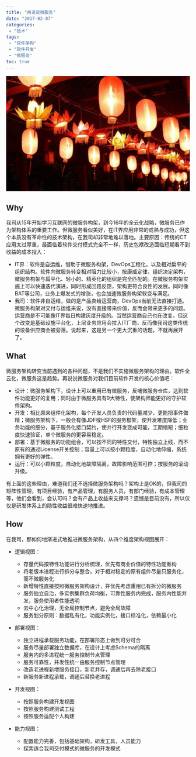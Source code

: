 ```yaml
---
title: "再说说微服务"
date: "2017-02-07"
categories:
 - "技术"
tags:
 - "软件架构"
 - "软件开发"
 - "微服务"
toc: true
---
```


![](/images/msa/timg.jpeg)

## Why

我司从15年开始学习互联网的微服务构架，到今16年的全云化战略，微服务已作为架构体系的重要工作。但微服务看似美好，在IT界应用非常的成熟与成功，但这个本质没有革命性的技术架构，在我司却非常地难以落地。主要原因：传统的CT应用太过厚重，最面临着软件交付模式完全不一样，历史包袱改造面临短期看不到收益的成本投入：

 - IT界：软件是自运维，借助于微服务构架，DevOps工程化，以及相对扁平的组织结构。软件向微服务转变相对阻力比较小，按康威定律，组织决定架构，微服务构架与扁平化、轻小的、精英化的组织是完全匹配的。在微服务构架实施上可以快速迭代演进，同时形成回路反馈，架构更符合良性的发展。同时像BAT等公司，业务上爆发式的增涨，也会加速微服务构架软变与满足。
 - 我司：软件非自运维，做的是产品卖给运营商，DevOps当前无法直接打通。微服务构架对交付与运维来说，没有直接带来价值，反而会带来更多的问题。运营商是不可能像IT界每日构建灰度升级的。当然运营商自己也在改变，但这个改变是基础设施平台化，上层业务应用会拉入IT厂商，反而像我司这类传统的设备供应商会被旁落。说起来，这是另一个更大沉重的话题，不就再展开了。

<!--more-->

## What

微服务架构转变当前遇到的各种问题，不是我们不实施微服务架构的理由。软件全云化，微服务这是趋势。再说说微服务对我们目前软件开发的核心价值吧：

 - 设计：微服务架构下，设计上可以重用已有微服务，反哺微服务仓库，达到软件功能更好的复用；同时由于微服务具有9大特性，使架构师能更好的守护软件架构。
 - 开发：相比原来组件化架构，每个开发人员负责的代码量减少，更能把事件做精；微服务架构下，一般会有像JDF或HSF的服务框架，使开发难度降低；业务功能的细分，基于服务化接口契约，使并行开发变成可能，工期缩短；细粒度快速验证，单个微服务的更容易稳定。
 - 部署：基于微服务的功能组合，可以按不同的特性交付，特性独立上线，而不原有的通过License开关控制；容量上可以按小颗粒度，自动化地伸缩，系统拥有更好的弹性。
 - 运行：可以小颗粒度，自动化地故障隔离，故障影响范围可控；按服务的滚动升级。

有上面的这些理由，难道我们还不选择微服务架构吗？架构上是OK的，但我司的矩阵性管理，有项目经验，有产品管理，有服务人员，有部门经验，有成本管理等，他们会看到，会认可吗？会有产品上收益来支撑吗？遗憾是目前没有，所以仅仅是研发体系上的隐性收益很难快速地推进。

## How

在我司，那如何地渐进式地推进微服务架构，从四个维度架构视图展开：

 - 逻辑视图：
   
   - 存量代码按特性功能进行分析梳理，优先有商业价值的特性功能重构
   - 将老版本进程进行拆分与整合，对于相对稳定的原有组件尽量只服务化，而不微服务化
   - 新增特性直接按照微服务架构设计，并优先考虑重用已有拆分的微服务
   - 服务独立自治，多实例集群负荷均衡，可靠性服务内完成，服务内性能并发，服务使用者性能透明
   - 去中心化治理，无全局控制节点，避免全局故障
   - 服务划分原则：数据私有化，功能实例化，接口标准化，依赖最小化
 
 - 部署视图：

   - 独立进程承载服务功能，在部署形态上做到可分可合
   - 服务尽量部署独立数据库，在设计上考虑Schema的隔离
   - 服务内的多进程统一服务控制节点管理
   - 服务可靠性，并发性统一由服务控制节点管理
   - 改造老进程新增服务接口，新老并存，调通后再去除老接口
   - 新服务新进程承载，调通后替换老进程

 - 开发视图：
  
   - 按照服务构建开发视图
   - 按照服务构建测试工程
   - 按照服务适配个人构建

 - 能力视图：
  
   - 配置能力完善，包括基础架构，研发工具，人员能力
   - 探索适合我司交付模式的微服务的开发模式
